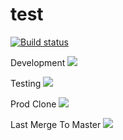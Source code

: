 # test

[![Build status](https://ci.appveyor.com/api/projects/status/vlkytt9i2k2irajn/branch/develop?svg=true)](https://ci.appveyor.com/project/ScottJuranek/membermanagementplatform/branch/develop)

Development ![](https://growthzone.vsrm.visualstudio.com/_apis/public/Release/badge/21e42e50-6814-454f-a42c-478c6e80b341/1/1)

Testing ![](https://growthzone.vsrm.visualstudio.com/_apis/public/Release/badge/21e42e50-6814-454f-a42c-478c6e80b341/1/16)

Prod Clone ![](https://growthzone.vsrm.visualstudio.com/_apis/public/Release/badge/21e42e50-6814-454f-a42c-478c6e80b341/1/17)

Last Merge To Master ![](https://growthzone.vsrm.visualstudio.com/_apis/public/Release/badge/21e42e50-6814-454f-a42c-478c6e80b341/1/11)
